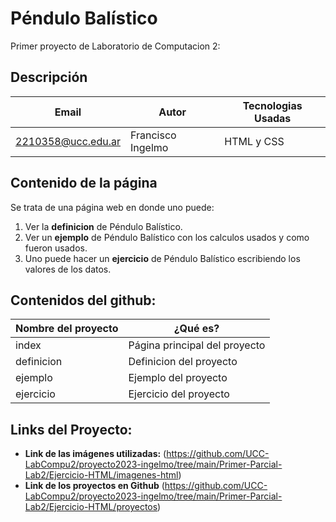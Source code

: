 # Péndulo Balístico
Primer proyecto de Laboratorio de Computacion 2:

## Descripción
| Email | Autor |Tecnologias Usadas|
|-------|-------|------------------|
|2210358@ucc.edu.ar|Francisco Ingelmo|HTML y CSS|

## Contenido de la página
Se trata de una página web en donde uno puede:
1. Ver la **definicion** de Péndulo Balístico.
2. Ver un **ejemplo** de Péndulo Balístico con los calculos usados y como fueron usados.
3. Uno puede hacer un **ejercicio** de Péndulo Balístico escribiendo los valores de los datos.

## Contenidos del github:

| Nombre del proyecto | ¿Qué es? |
|---------------------|---------|
|index|Página principal del proyecto|
|definicion|Definicion del proyecto|
|ejemplo|Ejemplo del proyecto|
|ejercicio|Ejercicio del proyecto|

## Links del Proyecto: 
* **Link de las imágenes utilizadas:** (https://github.com/UCC-LabCompu2/proyecto2023-ingelmo/tree/main/Primer-Parcial-Lab2/Ejercicio-HTML/imagenes-html)
* **Link de los proyectos en Github** (https://github.com/UCC-LabCompu2/proyecto2023-ingelmo/tree/main/Primer-Parcial-Lab2/Ejercicio-HTML/proyectos)					
